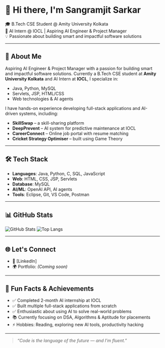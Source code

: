 # 👋 Hi there, I'm Sangramjit Sarkar

🎓 B.Tech CSE Student @ Amity University Kolkata  
🧠 AI Intern @ IOCL | Aspiring AI Engineer & Project Manager  
💡 Passionate about building smart and impactful software solutions

---

## 🚀 About Me

Aspiring AI Engineer & Project Manager with a passion for building smart and impactful software solutions. Currently a B.Tech CSE student at **Amity University Kolkata** and AI Intern at **IOCL**, I specialize in:

- Java, Python, MySQL
- Servlets, JSP, HTML/CSS
- Web technologies & AI agents

I have hands-on experience developing full-stack applications and AI-driven systems, including:

- **SkillSwap** – a skill-sharing platform  
- **DeepPrevent** – AI system for predictive maintenance at IOCL  
- **CareerConnect** – Online job portal with resume matching  
- **Cricket Strategy Optimiser** – built using Game Theory  

---

## 🛠️ Tech Stack

- **Languages**: Java, Python, C, SQL, JavaScript  
- **Web**: HTML, CSS, JSP, Servlets  
- **Database**: MySQL  
- **AI/ML**: OpenAI API, AI agents  
- **Tools**: Eclipse, Git, VS Code, Postman

---

## 📊 GitHub Stats

![GitHub Stats](https://github-readme-stats.vercel.app/api?username=sangramjit&show_icons=true&theme=radical)
![Top Langs](https://github-readme-stats.vercel.app/api/top-langs/?username=sangramjit&layout=compact&theme=radical)

---

## 🌐 Let's Connect

- 💼 [LinkedIn]  
- 🌍 Portfolio: *(Coming soon)*

---

## 🎯 Fun Facts & Achievements

- ✅ Completed 2-month AI internship at IOCL  
- ✅ Built multiple full-stack applications from scratch  
- ✅ Enthusiastic about using AI to solve real-world problems  
- 📚 Currently focusing on DSA, Algorithms & Aptitude for placements  
- ⚡ Hobbies: Reading, exploring new AI tools, productivity hacking

---

> _“Code is the language of the future — and I’m fluent.”_

